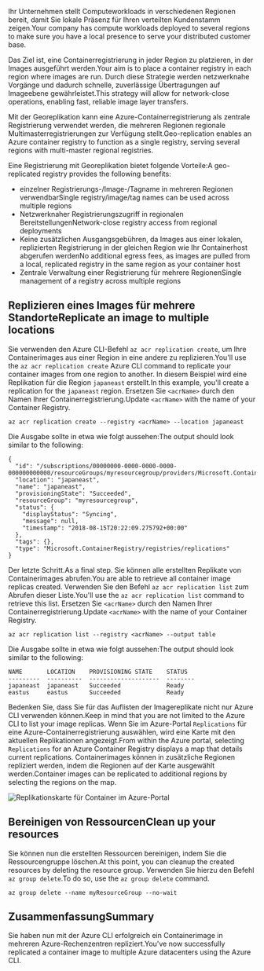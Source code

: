 <span data-ttu-id="a27f4-101">Ihr Unternehmen stellt Computeworkloads in verschiedenen Regionen bereit, damit Sie lokale Präsenz für Ihren verteilten Kundenstamm zeigen.</span><span class="sxs-lookup"><span data-stu-id="a27f4-101">Your company has compute workloads deployed to several regions to make sure you have a local presence to serve your distributed customer base.</span></span> 

<span data-ttu-id="a27f4-102">Das Ziel ist, eine Containerregistrierung in jeder Region zu platzieren, in der Images ausgeführt werden.</span><span class="sxs-lookup"><span data-stu-id="a27f4-102">Your aim is to place a container registry in each region where images are run.</span></span> <span data-ttu-id="a27f4-103">Durch diese Strategie werden netzwerknahe Vorgänge und dadurch schnelle, zuverlässige Übertragungen auf Imageebene gewährleistet.</span><span class="sxs-lookup"><span data-stu-id="a27f4-103">This strategy will allow for network-close operations, enabling fast, reliable image layer transfers.</span></span> 

<span data-ttu-id="a27f4-104">Mit der Georeplikation kann eine Azure-Containerregistrierung als zentrale Registrierung verwendet werden, die mehreren Regionen regionale Multimasterregistrierungen zur Verfügung stellt.</span><span class="sxs-lookup"><span data-stu-id="a27f4-104">Geo-replication enables an Azure container registry to function as a single registry, serving several regions with multi-master regional registries.</span></span>

<span data-ttu-id="a27f4-105">Eine Registrierung mit Georeplikation bietet folgende Vorteile:</span><span class="sxs-lookup"><span data-stu-id="a27f4-105">A geo-replicated registry provides the following benefits:</span></span>

- <span data-ttu-id="a27f4-106">einzelner Registrierungs-/Image-/Tagname in mehreren Regionen verwendbar</span><span class="sxs-lookup"><span data-stu-id="a27f4-106">Single registry/image/tag names can be used across multiple regions</span></span>
- <span data-ttu-id="a27f4-107">Netzwerknaher Registrierungszugriff in regionalen Bereitstellungen</span><span class="sxs-lookup"><span data-stu-id="a27f4-107">Network-close registry access from regional deployments</span></span>
- <span data-ttu-id="a27f4-108">Keine zusätzlichen Ausgangsgebühren, da Images aus einer lokalen, replizierten Registrierung in der gleichen Region wie Ihr Containerhost abgerufen werden</span><span class="sxs-lookup"><span data-stu-id="a27f4-108">No additional egress fees, as images are pulled from a local, replicated registry in the same region as your container host</span></span>
- <span data-ttu-id="a27f4-109">Zentrale Verwaltung einer Registrierung für mehrere Regionen</span><span class="sxs-lookup"><span data-stu-id="a27f4-109">Single management of a registry across multiple regions</span></span>

## <a name="replicate-an-image-to-multiple-locations"></a><span data-ttu-id="a27f4-110">Replizieren eines Images für mehrere Standorte</span><span class="sxs-lookup"><span data-stu-id="a27f4-110">Replicate an image to multiple locations</span></span>

<span data-ttu-id="a27f4-111">Sie verwenden den Azure CLI-Befehl `az acr replication create`, um Ihre Containerimages aus einer Region in eine andere zu replizieren.</span><span class="sxs-lookup"><span data-stu-id="a27f4-111">You'll use the `az acr replication create` Azure CLI command to replicate your container images from one region to another.</span></span> <span data-ttu-id="a27f4-112">In diesem Beispiel wird eine Replikation für die Region `japaneast` erstellt.</span><span class="sxs-lookup"><span data-stu-id="a27f4-112">In this example, you'll create a replication for the `japaneast` region.</span></span> <span data-ttu-id="a27f4-113">Ersetzen Sie `<acrName>` durch den Namen Ihrer Containerregistrierung.</span><span class="sxs-lookup"><span data-stu-id="a27f4-113">Update `<acrName>` with the name of your Container Registry.</span></span>

```azurecli
az acr replication create --registry <acrName> --location japaneast
```

<span data-ttu-id="a27f4-114">Die Ausgabe sollte in etwa wie folgt aussehen:</span><span class="sxs-lookup"><span data-stu-id="a27f4-114">The output should look similar to the following:</span></span>

```console
{
  "id": "/subscriptions/00000000-0000-0000-0000-000000000000/resourceGroups/myresourcegroup/providers/Microsoft.ContainerRegistry/registries/myACR0007/replications/japaneast",
  "location": "japaneast",
  "name": "japaneast",
  "provisioningState": "Succeeded",
  "resourceGroup": "myresourcegroup",
  "status": {
    "displayStatus": "Syncing",
    "message": null,
    "timestamp": "2018-08-15T20:22:09.275792+00:00"
  },
  "tags": {},
  "type": "Microsoft.ContainerRegistry/registries/replications"
}
```

<span data-ttu-id="a27f4-115">Der letzte Schritt.</span><span class="sxs-lookup"><span data-stu-id="a27f4-115">As a final step.</span></span> <span data-ttu-id="a27f4-116">Sie können alle erstellten Replikate von Containerimages abrufen.</span><span class="sxs-lookup"><span data-stu-id="a27f4-116">You are able to retrieve all container image replicas created.</span></span> <span data-ttu-id="a27f4-117">Verwenden Sie den Befehl `az acr replication list` zum Abrufen dieser Liste.</span><span class="sxs-lookup"><span data-stu-id="a27f4-117">You'll use the `az acr replication list` command to retrieve this list.</span></span> <span data-ttu-id="a27f4-118">Ersetzen Sie `<acrName>` durch den Namen Ihrer Containerregistrierung.</span><span class="sxs-lookup"><span data-stu-id="a27f4-118">Update `<acrName>` with the name of your Container Registry.</span></span>

```azurecli
az acr replication list --registry <acrName> --output table
```

<span data-ttu-id="a27f4-119">Die Ausgabe sollte in etwa wie folgt aussehen:</span><span class="sxs-lookup"><span data-stu-id="a27f4-119">The output should look similar to the following:</span></span>

```console
NAME       LOCATION    PROVISIONING STATE    STATUS
---------  ----------  --------------------  --------
japaneast  japaneast   Succeeded             Ready
eastus     eastus      Succeeded             Ready
```

<span data-ttu-id="a27f4-120">Bedenken Sie, dass Sie für das Auflisten der Imagereplikate nicht nur Azure CLI verwenden können.</span><span class="sxs-lookup"><span data-stu-id="a27f4-120">Keep in mind that you are not limited to the Azure CLI to list your image replicas.</span></span> <span data-ttu-id="a27f4-121">Wenn Sie im Azure-Portal `Replications` für eine Azure-Containerregistrierung auswählen, wird eine Karte mit den aktuellen Replikationen angezeigt.</span><span class="sxs-lookup"><span data-stu-id="a27f4-121">From within the Azure portal, selecting `Replications` for an Azure Container Registry displays a map that details current replications.</span></span> <span data-ttu-id="a27f4-122">Containerimages können in zusätzliche Regionen repliziert werden, indem die Regionen auf der Karte ausgewählt werden.</span><span class="sxs-lookup"><span data-stu-id="a27f4-122">Container images can be replicated to additional regions by selecting the regions on the map.</span></span>

![Replikationskarte für Container im Azure-Portal](../media/replication-map.png)

## <a name="clean-up-your-resources"></a><span data-ttu-id="a27f4-124">Bereinigen von Ressourcen</span><span class="sxs-lookup"><span data-stu-id="a27f4-124">Clean up your resources</span></span>
<!---TODO: Do we need to include cleanup for the free education tier?--->

<span data-ttu-id="a27f4-125">Sie können nun die erstellten Ressourcen bereinigen, indem Sie die Ressourcengruppe löschen.</span><span class="sxs-lookup"><span data-stu-id="a27f4-125">At this point, you can cleanup the created resources by deleting the resource group.</span></span> <span data-ttu-id="a27f4-126">Verwenden Sie hierzu den Befehl `az group delete`.</span><span class="sxs-lookup"><span data-stu-id="a27f4-126">To do so, use the `az group delete` command.</span></span>

```azurecli
az group delete --name myResourceGroup --no-wait
```

## <a name="summary"></a><span data-ttu-id="a27f4-127">Zusammenfassung</span><span class="sxs-lookup"><span data-stu-id="a27f4-127">Summary</span></span>

<span data-ttu-id="a27f4-128">Sie haben nun mit der Azure CLI erfolgreich ein Containerimage in mehreren Azure-Rechenzentren repliziert.</span><span class="sxs-lookup"><span data-stu-id="a27f4-128">You've now successfully replicated a container image to multiple Azure datacenters using the Azure CLI.</span></span> 